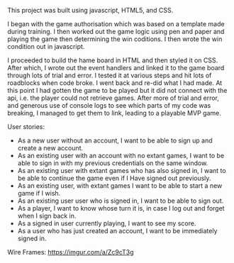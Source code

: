 This project was built using javascript, HTML5, and CSS.

I began with the game authorisation which was based on a template made during training. I then worked out the game logic using pen and paper and playing the game then determining the win coditions. I then wrote the win condition out in javascript.

I proceeded to build the hame board in HTML and then styled it on CSS. After which, I wrote out the event handlers and linked it to the game board through lots of trial and error. I tested it at various steps and hit lots of roadblocks when code broke. I went back and re-did what I had made. At this point I had gotten the game to be played but it did not connect with the api, i.e. the player could not retrieve games. After more of trial and error, and generous use of console logs to see which parts of my code was breaking, I managed to get them to link, leading to a playable MVP game.

User stories:
- As a new user without an account, I want to be able to sign up and create a new account.
- As an existing user with an account with no extant games, I want to be able to sign in with my previous credentials on the same window.
- As an existing user with extant games who has also signed in, I want to be able to continue the game even if I Have signed out previously.
- As an existing user, with extant games I want to be able to start a new game if I wish.
- As an existing user user who is signed in, I want to be able to sign out.
- As a player, I want to know whose turn it is, in case I log out and forget when I sign back in.
- As a signed in user currently playing, I want to see my score.
- As a user who has just created an account, I want to be immediately signed in.

Wire Frames:
https://imgur.com/a/Zc9cT3g
